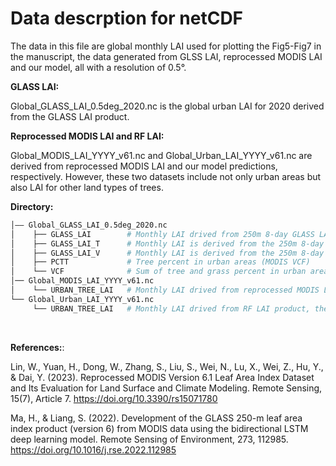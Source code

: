 # Data descrption for netCDF
The data in this file are global monthly LAI used for plotting the Fig5-Fig7 in the manuscript, the data generated from GLSS LAI, reprocessed MODIS LAI and our model, all with a resolution of 0.5°.

**GLASS LAI:**

Global_GLASS_LAI_0.5deg_2020.nc is the global urban LAI for 2020 derived from the GLASS LAI product. 
<br>

**Reprocessed MODIS LAI and RF LAI:**

Global_MODIS_LAI_YYYY_v61.nc and Global_Urban_LAI_YYYY_v61.nc are derived from reprocessed MODIS LAI and our model predictions, respectively. However, these two datasets include not only urban areas but also LAI for other land types of trees.
<br>

**Directory:**
```bash
│—— Global_GLASS_LAI_0.5deg_2020.nc 
│    ├── GLASS_LAI        # Monthly LAI drived from 250m 8-day GLASS LAI product 
│    ├── GLASS_LAI_T      # Monthly LAI is derived from the 250m 8-day GLASS LAI product and MODIS VCF data, using the formula LAI = GLASS_LAI/(Tree_percent).
│    ├── GLASS_LAI_V      # Monthly LAI is derived from the 250m 8-day GLASS LAI product and MODIS VCF data, using the formula LAI = GLASS_LAI (Tree_percent+Grass_percent).
│    ├── PCTT             # Tree percent in urban areas (MODIS VCF)
│    └── VCF              # Sum of tree and grass percent in urban areas (MODIS VCF)
│── Global_MODIS_LAI_YYYY_v61.nc
│    └── URBAN_TREE_LAI   # Monthly LAI drived from reprocessed MODIS LAI product, the dimension of LC from 1 to 7 represents NET, BET, NDT, BDT, MF, Urban and grid tree
└── Global_Urban_LAI_YYYY_v61.nc
     └── URBAN_TREE_LAI   # Monthly LAI drived from RF LAI product, the dimension of LC from 1 to 7 represents NET, BET, NDT, BDT, MF, Urban and grid tree
```
<br>

**References:**:

Lin, W., Yuan, H., Dong, W., Zhang, S., Liu, S., Wei, N., Lu, X., Wei, Z., Hu, Y., & Dai, Y. (2023). Reprocessed MODIS Version 6.1 Leaf Area Index Dataset and Its Evaluation for Land Surface and Climate Modeling. Remote Sensing, 15(7), Article 7. https://doi.org/10.3390/rs15071780

Ma, H., & Liang, S. (2022). Development of the GLASS 250-m leaf area index product (version 6) from MODIS data using the bidirectional LSTM deep learning model. Remote Sensing of Environment, 273, 112985. https://doi.org/10.1016/j.rse.2022.112985


